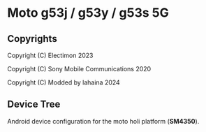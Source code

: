Moto g53j / g53y / g53s 5G
============

## Copyrights
Copyright (C) Electimon 2023

Copyright (C) Sony Mobile Communications 2020

Copyright (C) Modded by lahaina 2024

## Device Tree

Android device configuration for the moto holi platform (**SM4350**).
